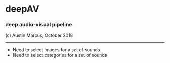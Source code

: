 # deepAV  
### deep audio-visual pipeline  


(c) Austin Marcus, October 2018

-------------------------------

- Need to select images for a set of sounds
- Need to select categories for a set of sounds
